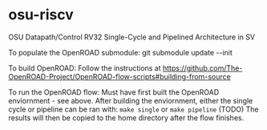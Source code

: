 # osu-riscv
OSU Datapath/Control RV32 Single-Cycle and Pipelined Architecture in SV

To populate the OpenROAD submodule:
    git submodule update --init

To build OpenROAD:
    Follow the instructions at https://github.com/The-OpenROAD-Project/OpenROAD-flow-scripts#building-from-source

To run the OpenROAD flow:
	Must have first built the OpenROAD enviornment - see above.
	After building the enviornment, either the single cycle or pipeline can be ran with:
		`make single` or `make pipeline`
	(TODO) The results will then be copied to the home directory after the flow finishes.
